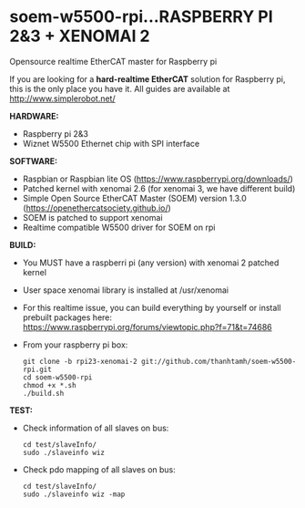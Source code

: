 # soem-w5500-rpi...RASPBERRY PI 2&3 + XENOMAI 2
Opensource realtime EtherCAT master for Raspberry pi 

If you are looking for a **hard-realtime EtherCAT** solution for Raspberry pi, this is the only place you have it. All guides are available at http://www.simplerobot.net/

**HARDWARE:**
+ Raspberry pi 2&3
+ Wiznet W5500 Ethernet chip with SPI interface

**SOFTWARE:**
+ Raspbian or Raspbian lite OS (https://www.raspberrypi.org/downloads/)
+ Patched kernel with xenomai 2.6 (for xenomai 3, we have different build) 
+ Simple Open Source EtherCAT Master (SOEM) version 1.3.0 (https://openethercatsociety.github.io/)
+ SOEM is patched to support xenomai
+ Realtime compatible W5500 driver for SOEM on rpi 

**BUILD:**
* You MUST have a raspberri pi (any version) with xenomai 2 patched kernel
* User space xenomai library is installed at /usr/xenomai
* For this realtime issue, you can build everything by yourself or install prebuilt packages here: https://www.raspberrypi.org/forums/viewtopic.php?f=71&t=74686
* From your raspberry pi box:

      git clone -b rpi23-xenomai-2 git://github.com/thanhtamh/soem-w5500-rpi.git
      cd soem-w5500-rpi
      chmod +x *.sh
      ./build.sh
	  
**TEST:**
* Check information of all slaves on bus:

      cd test/slaveInfo/
      sudo ./slaveinfo wiz
	
* Check pdo mapping of all slaves on bus:

      cd test/slaveInfo/
      sudo ./slaveinfo wiz -map
	
